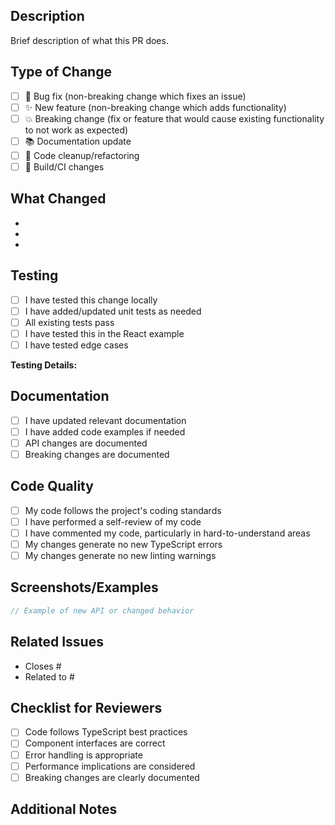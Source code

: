 ## Description

Brief description of what this PR does.

## Type of Change

- [ ] 🐛 Bug fix (non-breaking change which fixes an issue)
- [ ] ✨ New feature (non-breaking change which adds functionality)
- [ ] 💥 Breaking change (fix or feature that would cause existing functionality to not work as expected)
- [ ] 📚 Documentation update
- [ ] 🧹 Code cleanup/refactoring
- [ ] 🔧 Build/CI changes

## What Changed

-
-
-

## Testing

- [ ] I have tested this change locally
- [ ] I have added/updated unit tests as needed
- [ ] All existing tests pass
- [ ] I have tested this in the React example
- [ ] I have tested edge cases

**Testing Details:**

<!-- Describe how you tested this change -->

## Documentation

- [ ] I have updated relevant documentation
- [ ] I have added code examples if needed
- [ ] API changes are documented
- [ ] Breaking changes are documented

## Code Quality

- [ ] My code follows the project's coding standards
- [ ] I have performed a self-review of my code
- [ ] I have commented my code, particularly in hard-to-understand areas
- [ ] My changes generate no new TypeScript errors
- [ ] My changes generate no new linting warnings

## Screenshots/Examples

<!-- If applicable, add screenshots or code examples to demonstrate the change -->

```typescript
// Example of new API or changed behavior
```

## Related Issues

- Closes #
- Related to #

## Checklist for Reviewers

- [ ] Code follows TypeScript best practices
- [ ] Component interfaces are correct
- [ ] Error handling is appropriate
- [ ] Performance implications are considered
- [ ] Breaking changes are clearly documented

## Additional Notes

<!-- Any additional information that reviewers should know -->
